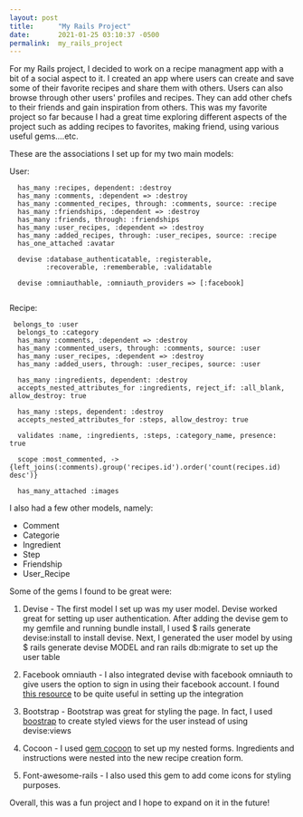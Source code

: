 ```yaml
---
layout: post
title:      "My Rails Project"
date:       2021-01-25 03:10:37 -0500
permalink:  my_rails_project
---
```



For my Rails project, I decided to work on a recipe managment app with a bit of a social aspect to it. I created an app where users can create and save some of their favorite recipes and share them with others. Users can also browse through other users' profiles and recipes. They can add other chefs to their friends and gain inspiration from others. This was my favorite project so far because I had a great time exploring different aspects of the project such as adding recipes to favorites, making friend, using various useful gems....etc.


These are the associations I set up for my two main models:


User:
```
  has_many :recipes, dependent: :destroy
  has_many :comments, :dependent => :destroy
  has_many :commented_recipes, through: :comments, source: :recipe
  has_many :friendships, :dependent => :destroy
  has_many :friends, through: :friendships
  has_many :user_recipes, :dependent => :destroy
  has_many :added_recipes, through: :user_recipes, source: :recipe 
  has_one_attached :avatar

  devise :database_authenticatable, :registerable,
         :recoverable, :rememberable, :validatable

  devise :omniauthable, :omniauth_providers => [:facebook]
 
```
 Recipe:
```
 belongs_to :user
  belongs_to :category
  has_many :comments, :dependent => :destroy
  has_many :commented_users, through: :comments, source: :user
  has_many :user_recipes, :dependent => :destroy
  has_many :added_users, through: :user_recipes, source: :user

  has_many :ingredients, dependent: :destroy
  accepts_nested_attributes_for :ingredients, reject_if: :all_blank, allow_destroy: true

  has_many :steps, dependent: :destroy
  accepts_nested_attributes_for :steps, allow_destroy: true

  validates :name, :ingredients, :steps, :category_name, presence: true

  scope :most_commented, -> {left_joins(:comments).group('recipes.id').order('count(recipes.id) desc')}

  has_many_attached :images
```
  
 
I also had a few other models, namely:
* Comment
* Categorie
* Ingredient
* Step
* Friendship
* User_Recipe


Some of the gems I found to be great were:
1. Devise - The first model I set up was my user model. Devise worked great for setting up user authentication. After adding the devise gem to my gemfile and running bundle install, I used $ rails generate devise:install to install devise. Next, I generated the user model by using $ rails generate devise MODEL and ran rails db:migrate to set up the user table
2. Facebook omniauth - I also integrated devise with facebook omniauth to give users the option to sign in using their facebook account. I found [this resource](http://https://medium.com/@trydelight/facebook-authentication-with-devise-5b53d2f664ed) to be quite useful in setting up the integration
 
2. Bootstrap - Bootstrap was great for styling the page. In fact, I used [boostrap](http://https://github.com/hisea/devise-bootstrap-views) to create styled views for the user instead of using devise:views

3. Cocoon - I used [gem cocoon](http://https://github.com/nathanvda/cocoon) to set up my nested forms.  Ingredients and instructions were nested into the new recipe creation form.

4. Font-awesome-rails - I also used this gem to add come icons for styling purposes.

Overall, this was a fun project and I hope to expand on it in the future!
